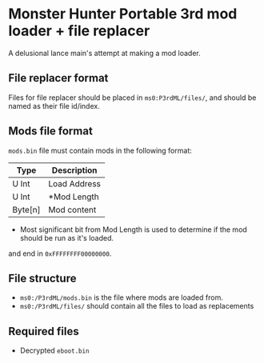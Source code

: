 # Monster Hunter Portable 3rd mod loader + file replacer

A delusional lance main's attempt at making a mod loader.

## File replacer format

Files for file replacer should be placed in `ms0:P3rdML/files/`, and should be named as their file id/index.

## Mods file format

`mods.bin` file must contain mods in the following format:

| Type    | Description   |
| ------- | ------------- |
| U Int   | Load Address  |
| U Int   | *Mod Length   |
| Byte[n] | Mod content   |

* Most significant bit from Mod Length is used to determine if the mod should be run as it's loaded.

and end in `0xFFFFFFFF00000000`.

## File structure

 - `ms0:/P3rdML/mods.bin` is the file where mods are loaded from.
 - `ms0:/P3rdML/files/` should contain all the files to load as replacements

## Required files

- Decrypted `eboot.bin`
